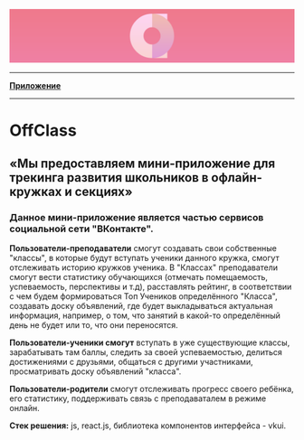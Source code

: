 ![Logo](https://github.com/Yokomide/ClassOff/raw/main/logo_large.png)
____

[**Приложение**](https://vk.com/app7820706)
____

# OffClass

## «Мы предоставляем мини-приложение для трекинга развития школьников в офлайн-кружках и секциях»

### Данное мини-приложение является частью сервисов социальной сети "ВКонтакте".

**Пользователи-преподаватели** смогут создавать свои собственные "классы", в которые будут вступать ученики данного кружка, смогут отслеживать историю кружков ученика.
В "Классах" преподаватели смогут вести статистику обучающихся (отмечать помещаемость, успеваемость, перспективы и т.д), расставлять рейтинг, в соответствии с чем будем формироваться Топ Учеников определённого "Класса", создавать доску объявлений, где будет выкладываться актуальная информация, например, о том, что занятий в какой-то определённый день не будет или то, что они переносятся.

**Пользователи-ученики смогут** вступать в уже существующие классы, зарабатывать там баллы, следить за своей успеваемостью, делиться достижениями с друзьями, общаться с другими участниками, просматривать доску объявлений "класса".

**Пользователи-родители** смогут отслеживать прогресс своего ребёнка, его статистику, поддерживать связь с преподаваталем в режиме онлайн.

**Стек решения:** js, react.js, библиотека компонентов интерфейса - vkui.



